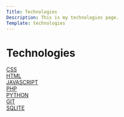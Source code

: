 ```yaml
---
Title: Technologies
Description: This is my technologies page.
Template: technologies
---
```

Technologies
==========================

<div class="box">
<a href="%base_url%/technology/css">CSS</a>
</div>

<div class="box">
<a href="%base_url%/technology/html">HTML</a>
</div>

<div class="box">
<a href="%base_url%/technology/javascript">JAVASCRIPT</a>
</div>

<div class="box">
<a href="%base_url%/technology/php">PHP</a>
</div>

<div class="box">
<a href="%base_url%/technology/python">PYTHON</a>
</div>

<div class="box">
<a href="%base_url%/technology/git">GIT</a>
</div>

<div class="box wide">
<a href="%base_url%/technology/sqlite">SQLITE</a>
</div>